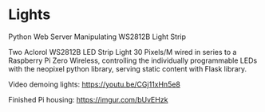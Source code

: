 # Lights
Python Web Server Manipulating WS2812B Light Strip

Two Aclorol WS2812B LED Strip Light 30 Pixels/M wired in series to a Raspberry Pi Zero Wireless, controlling the individually programmable LEDs with the neopixel python library, serving static content with Flask library.

Video demoing lights:
https://youtu.be/CGj11xHn5e8

Finished Pi housing:
https://imgur.com/bUvEHzk
